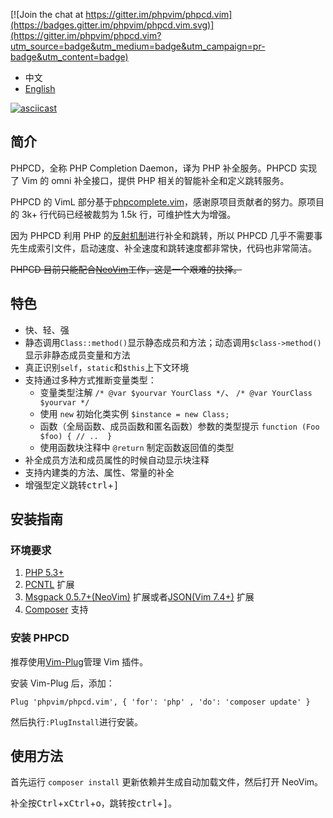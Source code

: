 [![Join the chat at https://gitter.im/phpvim/phpcd.vim](https://badges.gitter.im/phpvim/phpcd.vim.svg)](https://gitter.im/phpvim/phpcd.vim?utm_source=badge&utm_medium=badge&utm_campaign=pr-badge&utm_content=badge)

- 中文
- [English](./README_en.md)

[![asciicast](https://asciinema.org/a/4dzyyjymrguylqt21igxlhhqx.png)](https://asciinema.org/a/4dzyyjymrguylqt21igxlhhqx)

## 简介
PHPCD，全称 PHP Completion Daemon，译为 PHP 补全服务。PHPCD 实现了 Vim 的 omni 补全接口，提供 PHP 相关的智能补全和定义跳转服务。

PHPCD 的 VimL 部分基于[phpcomplete.vim](https://github.com/shawncplus/phpcomplete.vim)，感谢原项目贡献者的努力。原项目的 3k+ 行代码已经被裁剪为 1.5k 行，可维护性大为增强。

因为 PHPCD 利用 PHP 的[反射机制](http://php.net/manual/en/book.reflection.php)进行补全和跳转，所以 PHPCD 几乎不需要事先生成索引文件，启动速度、补全速度和跳转速度都非常快，代码也非常简洁。

~~PHPCD 目前只能配合[NeoVim](http://neovim.io/)工作，这是一个艰难的抉择。~~

##  特色
 * 快、轻、强
 * 静态调用`Class::method()`显示静态成员和方法；动态调用`$class->method()`显示非静态成员变量和方法
 * 真正识别`self`，`static`和`$this`上下文环境
 * 支持通过多种方式推断变量类型：
     - 变量类型注解 `/* @var $yourvar YourClass */`、 `/* @var YourClass $yourvar */`
     - 使用 `new` 初始化类实例 `$instance = new Class;`
     - 函数（全局函数、成员函数和匿名函数）参数的类型提示 `function (Foo $foo) { // ..  }`
     - 使用函数块注释中 `@return` 制定函数返回值的类型
 * 补全成员方法和成员属性的时候自动显示块注释
 * 支持内建类的方法、属性、常量的补全
 * 增强型定义跳转<kbd>ctrl</kbd>+<kbd>]</kbd>

## 安装指南

### 环境要求
 1. [PHP 5.3+](http://php.net/)
 2. [PCNTL](http://php.net/manual/en/book.pcntl.php) 扩展
 3. [Msgpack 0.5.7+(NeoVim)](https://github.com/msgpack/msgpack-php) 扩展或者[JSON(Vim 7.4+)](http://php.net/manual/en/intro.json.php) 扩展
 4. [Composer](https://getcomposer.org/) 支持


### 安装 PHPCD

推荐使用[Vim-Plug](https://github.com/junegunn/vim-plug/blob/master/README.md)管理 Vim 插件。

安装 Vim-Plug 后，添加：

```
Plug 'phpvim/phpcd.vim', { 'for': 'php' , 'do': 'composer update' }
```

然后执行`:PlugInstall`进行安装。

## 使用方法

首先运行 `composer install` 更新依赖并生成自动加载文件，然后打开 NeoVim。

补全按<kbd>Ctrl</kbd>+<kbd>x</kbd><kbd>Ctrl</kbd>+<kbd>o</kbd>，跳转按<kbd>ctrl</kbd>+<kbd>]</kbd>。

